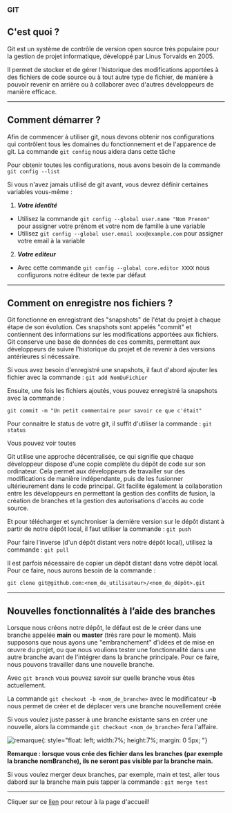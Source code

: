 ### GIT

## C'est quoi ?

Git est un système de contrôle de version open source très populaire pour la gestion de projet informatique, développé par Linus Torvalds en 2005. 

Il permet de stocker et de gérer l'historique des modifications apportées à des fichiers de code source ou à tout autre type de fichier, de manière à pouvoir revenir en arrière ou à collaborer avec d'autres développeurs de manière efficace.

***

## Comment démarrer ?

Afin de commencer à utiliser git, nous devons obtenir nos configurations qui contrôlent tous les domaines du fonctionnement et de l'apparence de git. La commande `git config` nous aidera dans cette tâche

Pour obtenir toutes les configurations, nous avons besoin de la commande `git config --list`

Si vous n'avez jamais utilisé de git avant, vous devrez définir certaines variables vous-même :

1. ***Votre identité***
  - Utilisez la commande `git config --global user.name "Nom Prenom"` pour assigner votre prénom et votre nom de famille à une variable
  - Utilisez `git config --global user.email ххх@example.com` pour assigner votre email à la variable
2. ***Votre editeur*** 
  - Avec cette commande `git config --global core.editor XXXX` nous configurons notre éditeur de texte par défaut

***

## Comment on enregistre nos fichiers ?
Git fonctionne en enregistrant des "snapshots" de l'état du projet à chaque étape de son évolution. Ces snapshots sont appelés "commit" et contiennent des informations sur les modifications apportées aux fichiers. Git conserve une base de données de ces commits, permettant aux développeurs de suivre l'historique du projet et de revenir à des versions antérieures si nécessaire.

Si vous avez besoin d'enregistré une snapshots, il faut d'abord ajouter les fichier avec la commande : 
`git add NomDuFichier`

Ensuite, une fois les fichiers ajoutés, vous pouvez enregistré la snapshots avec la commande : 

`git commit -m "Un petit commentaire pour savoir ce que c'était"`

Pour connaitre le status de votre git, il suffit d'utiliser la commande : `git status`

Vous pouvez voir toutes 

Git utilise une approche décentralisée, ce qui signifie que chaque développeur dispose d'une copie complète du dépôt de code sur son ordinateur. Cela permet aux développeurs de travailler sur des modifications de manière indépendante, puis de les fusionner ultérieurement dans le code principal. Git facilite également la collaboration entre les développeurs en permettant la gestion des conflits de fusion, la création de branches et la gestion des autorisations d'accès au code source.

Et pour télécharger et synchroniser la dernière version sur le dépôt distant à partir de notre dépôt local, il faut utiliser la commande : `git push`

Pour faire l'inverse (d'un dépôt distant vers notre dépôt local), utilisez la commande : 
`git pull`

Il est parfois nécessaire de copier un dépôt distant dans votre dépôt local. Pour ce faire, nous aurons besoin de la commande :

`git clone git@github.com:<nom_de_utilisateur>/<nom_de_dépôt>.git`

***

## Nouvelles fonctionnalités à l’aide des branches

Lorsque nous créons notre dépôt, le défaut est de le créer dans une branche appelée **main** ou **master** (très rare pour le moment). Mais supposons que nous ayons une "embranchement" d'idées et de mise en œuvre du projet, ou que nous voulions tester une fonctionnalité dans une autre branche avant de l'intégrer dans la branche principale. Pour ce faire, nous pouvons travailler dans une nouvelle branche.

Avec `git branch` vous pouvez savoir sur quelle branche vous êtes actuellement.

La commande `git checkout -b <nom_de_branche>` avec le modificateur **-b** nous permet de créer et de déplacer vers une branche nouvellement créée 

Si vous voulez juste passer à une branche existante sans en créer une nouvelle, alors la commande `git checkout <nom_de_branche>` fera l'affaire.


![remarque](https://upload.wikimedia.org/wikipedia/commons/thumb/b/bc/Exclamation_yellow_flat_icon.svg/240px-Exclamation_yellow_flat_icon.svg.png){: style="float: left; width:7%; height:7%; margin: 0 5px; "}

**Remarque : lorsque vous crée des fichier dans les branches (par exemple la branche nomBranche), ils ne seront pas visible par la branche main.**

Si vous voulez merger deux branches, par exemple, main et test, aller tous dabord sur la branche main puis tapper la commande : 
`git merge test`

***

Cliquer sur ce [lien](./index.md) pour retour à la page d'accueil!
